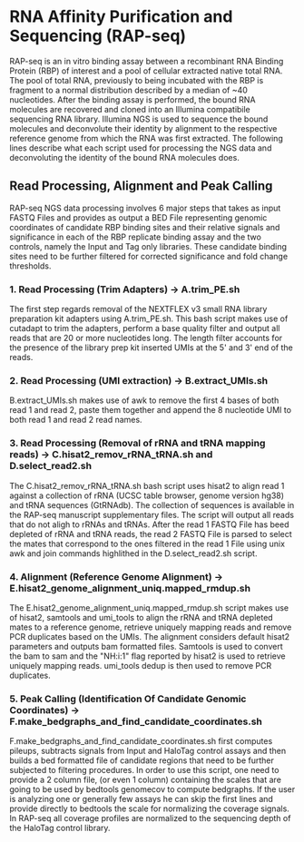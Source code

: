 # RNA Affinity Purification and Sequencing (RAP-seq)
RAP-seq is an in vitro binding assay between a recombinant RNA Binding Protein (RBP) of interest and a pool of cellular extracted native total RNA. The pool of total RNA, previously to being incubated with the RBP is fragment to a normal distribution described by a median of ~40 nucleotides. After the binding assay is performed, the bound RNA molecules are recovered and cloned into an Illumina compatibile sequencing RNA library. Illumina NGS is used to sequence the bound molecules and deconvolute their identity by alignment to the respective reference genome from which the RNA was first extracted. The following lines describe what each script used for processing the NGS data and deconvoluting the identity of the bound RNA molecules does.

## Read Processing, Alignment and Peak Calling
RAP-seq NGS data processing involves 6 major steps that takes as input FASTQ Files and provides as output a BED File representing genomic coordinates of candidate RBP binding sites and their relative signals and significance in each of the RBP replicate binding assay and the two controls, namely the Input and Tag only libraries. These candidate binding sites need to be further filtered for corrected significance and fold change thresholds.

### 1. Read Processing (Trim Adapters) -> A.trim_PE.sh
The first step regards removal of the NEXTFLEX v3 small RNA library preparation kit adapters using A.trim_PE.sh. This bash script makes use of cutadapt to trim the adapters, perform a base quality filter and output all reads that are 20 or more nucleotides long. The length filter accounts for the presence of the library prep kit inserted UMIs at the 5' and 3' end of the reads.

### 2. Read Processing (UMI extraction) -> B.extract_UMIs.sh
B.extract_UMIs.sh makes use of awk to remove the first 4 bases of both read 1 and read 2, paste them together and append the 8 nucleotide UMI to both read 1 and read 2 read names.

### 3. Read Processing (Removal of rRNA and tRNA mapping reads) -> C.hisat2_remov_rRNA_tRNA.sh and D.select_read2.sh
The C.hisat2_remov_rRNA_tRNA.sh bash script uses hisat2 to align read 1 against a collection of rRNA (UCSC table browser, genome version hg38) and tRNA sequences (GtRNAdb). The collection of sequences is available in the RAP-seq manuscript supplementary files. The script will output all reads that do not aligh to rRNAs and tRNAs.
After the read 1 FASTQ File has beed depleted of rRNA and tRNA reads, the read 2 FASTQ File is parsed to select the mates that correspond to the ones filtered in the read 1 File using unix awk and join commands highlithed in the D.select_read2.sh script.

### 4. Alignment (Reference Genome Alignment) -> E.hisat2_genome_alignment_uniq.mapped_rmdup.sh
The E.hisat2_genome_alignment_uniq.mapped_rmdup.sh script makes use of hisat2, samtools and umi_tools to align the rRNA and tRNA depleted mates to a reference genome, retrieve uniquely mapping reads and remove PCR duplicates based on the UMIs. The alignment considers default hisat2 parameters and outputs bam formatted files. Samtools is used to convert the bam to sam and the "NH:i:1" flag reported by hisat2 is used to retrieve uniquely mapping reads. umi_tools dedup is then used to remove PCR duplicates.

### 5. Peak Calling (Identification Of Candidate Genomic Coordinates) -> F.make_bedgraphs_and_find_candidate_coordinates.sh
F.make_bedgraphs_and_find_candidate_coordinates.sh first computes pileups, subtracts signals from Input and HaloTag control assays and then builds a bed formatted file of candidate regions that need to be further subjected to filtering procedures. In order to use this script, one need to provide a 2 column file, (or even 1 column) containing the scales that are going to be used by bedtools genomecov to compute bedgraphs. If the user is analyzing one or generally few assays he can skip the first lines and provide directly to bedtools the scale for normalizing the coverage signals. In RAP-seq all coverage profiles are normalized to the sequencing depth of the HaloTag control library. 

